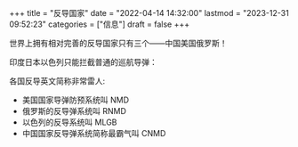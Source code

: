 +++
title = "反导国家"
date = "2022-04-14 14:32:00"
lastmod = "2023-12-31 09:52:23"
categories = ["信息"]
draft = false
+++

世界上拥有相对完善的反导国家只有三个——中国美国俄罗斯！

印度日本以色列只能拦截普通的巡航导弹：

各国反导英文简称非常雷人:

-   美国国家导弹防预系统叫 NMD
-   俄罗斯的反导弹系统叫 RNMD
-   以色列的反导系统叫 MLGB
-   中国国家反导弹系统简称最霸气叫 CNMD